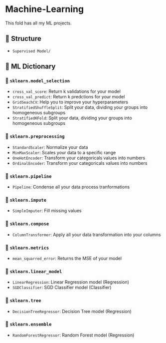 # Machine-Learning

This fold has all my ML projects.

## 📁 Structure
- `Supervised Model/`

## 📖 ML Dictionary

### 🔹 `sklearn.model_selection`
- `cross_val_score`: Return k validations for your model  
- `cross_val_predict`: Return k predctions for your model  
- `GridSeachCV`: Help you to improve your hyperparameters  
- `StratifiedShuffleSplit`: Split your data, dividing your groups into homogeneous subgroups
- `StratifiedKFold`: Split your data, dividing your groups into homogeneous subgroups  

    
### 🔹 `sklearn.preprocessing`
- `StandardScaler`: Normalize your data  
- `MinMaxScaler`: Scales your data to a specific range  
- `OneHotEncoder`: Transform your categoricals values into numbers  
- `OrdinalEncoder`: Transform your categoricals values into numbers  

    
### 🔹 `sklearn.pipeline`
- `Pipeline`: Condense all your data process tranformations   

    
### 🔹 `sklearn.impute`
- `SimpleImputer`: Fill missing values  

    
### 🔹 `sklearn.compose`
- `ColumnTransformer`: Apply all your data transformation into your columns  

    
### 🔹 `sklearn.metrics`
- `mean_squarred_error`: Returns the MSE of your model

    
### 🔹 `sklearn.linear_model`
- `LinearRegression`: Linear Regression model (Regression)
- `SGDClassifier`: SGD Classifier model (Classifier)

    
### 🔹 `sklearn.tree`
- `DecisionTreeRegressor`: Decision Tree model (Regression)

    
### 🔹 `sklearn.ensemble`
- `RandomForestRegressor`: Random Forest model (Regression)  
